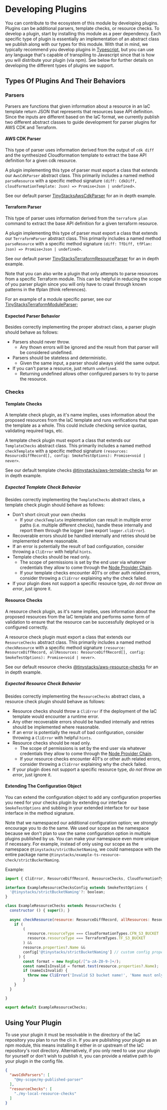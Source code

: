 # Developing Plugins

You can contribute to the ecosystem of this module by developing plugins.  Plugins can be additional parsers, template checks, or resource checks.  To develop a plugin, start by installing this module as a peer dependency.  Each specific type of plugin is essentially an implementation of an abstract class we publish along with our types for this module.  With that in mind, we typically recommend you develop plugins in [Typescript](https://www.typescriptlang.org/), but you can use any language that's capable of transpiling to Javascript since that is how you will distribute your plugin (via npm).  See below for further details on developing the different types of plugins we support.

## Types Of Plugins And Their Behaviors
### Parsers

Parsers are functions that given information about a resource in an IaC template return JSON that represents that resources base API definition.  Since the inputs are different based on the IaC format, we currently publish two different abstract classes to guide development for parser plugins for AWS CDK and Terraform.

#### AWS CDK Parser

This type of parser uses information derived from the output of `cdk diff` and the synthesized Cloudformation template to extract the base API definition for a given cdk resource.

A plugin implementing this type of parser must export a class that extends our `AwsCdkParser` abstract class.  This primarily includes a named method `parseResource` with a specific method signature `(diff: CdkDiff, cloudformationTemplate: Json) => Promise<Json | undefined>`.

See our default parser [TinyStacksAwsCdkParser]() for an in depth example.

#### Terraform Parser

This type of parser uses information derived from the `terraform plan` command to extract the base API definition for a given terraform resource.

A plugin implementing this type of parser must export a class that extends our `TerraformParser` abstract class.  This primarily includes a named method `parseResource` with a specific method signature `(diff: TfDiff, tfPlan: Json) => Promise<Json | undefined>`.

See our default parser [TinyStacksTerraformResourceParser]() for an in depth example.

Note that you can also write a plugin that only attempts to parse resources from a specific Terraform module.  This can be helpful in reducing the scope of you parser plugin since you will only have to crawl through known patterns in the tfplan (think references).

For an example of a module specific parser, see our [TinyStacksTerraformModuleParser]();

#### Expected Parser Behavior

Besides correctly implementing the proper abstract class, a parser plugin should behave as follows:
* Parsers should never throw.
  - Any thown errors will be ignored and the result from that parser will be considered undefined.
* Parsers should be stateless and deterministic.
  - Given the same input, a parser should always yield the same output.
* If you can't parse a resource, just return `undefined`.
  - Returning undefined allows other configured parsers to try to parse the resource.

### Checks
#### Template Checks

A template check plugin, as it's name implies, uses information about the proposed resources from the IaC template and runs verifications that span the template as a whole.  This could include checking service quotas, validating required tags, etc.

A template check plugin must export a class that extends our `TemplateChecks` abstract class.  This primarily includes a named method `checkTemplate` with a specific method signature `(resources: ResourceDiffRecord[], config: SmokeTestOptions): Promise<void | never>`.

See our default template checks [@tinystacks/aws-template-checks]() for an in depth example.

##### Expected Template Check Behavior

Besides correctly implementing the `TemplateChecks` abstract class, a template check plugin should behave as follows:
* Don't short circuit your own checks
  - If your `checkTemplate` implementation can result in multiple error paths (i.e. multiple different checks), handle these internally and report them through the logger (see export `logger.cliError`).
* Recoverable errors should be handled internally and retries should be implemented where reasonable.
* If an error is potentially the result of bad configuration, consider throwing a `CliError` with helpful `hints`.
* Template checks should be read only.
  - The scope of permissions is set by the end user via whatever credentials they allow to come through the [Node Provider Chain](https://docs.aws.amazon.com/AWSJavaScriptSDK/v3/latest/modules/_aws_sdk_credential_providers.html#fromnodeproviderchain).
  - If your template checks encounter 401's or other auth related errors, consider throwing a `CliError` explaining why the check failed.
* If your plugin does not support a specific resource type, _do not throw an error_, just ignore it.

#### Resource Checks

A resource check plugin, as it's name implies, uses information about the proposed resources from the IaC template and performs some form of validation to ensure that the resource can be successfully deployed or is configured correctly.

A resource check plugin must export a class that extends our `ResourceChecks` abstract class.  This primarily includes a named method `checkResource` with a specific method signature `(resource: ResourceDiffRecord, allResources: ResourceDiffRecord[], config: SmokeTestOptions): Promise<void | never>`.

See our default resource checks [@tinystacks/aws-resource-checks]() for an in depth example.

##### Expected Resource Check Behavior

Besides correctly implementing the `ResourceChecks` abstract class, a resource check plugin should behave as follows:
* Resource checks should throw a `CliError` if the deployment of the IaC template would encounter a runtime error.
* Any other recoverable errors should be handled internally and retries should be implemented where reasonable.
* If an error is potentially the result of bad configuration, consider throwing a `CliError` with helpful `hints`.
* Resource checks should be read only.
  - The scope of permissions is set by the end user via whatever credentials they allow to come through the [Node Provider Chain](https://docs.aws.amazon.com/AWSJavaScriptSDK/v3/latest/modules/_aws_sdk_credential_providers.html#fromnodeproviderchain).
  - If your resource checks encounter 401's or other auth related errors, consider throwing a `CliError` explaining why the check failed.
* If your plugin does not support a specific resource type, _do not throw an error_, just ignore it.

#### Extending The Configuration Object
You can extend the configuration object to add any configuration properties you need for your checks plugin by extending our interface `SmokeTestOptions` and subbing in your extended interface for our base interface in the method signature.

Note that we namespaced our additional configuration option; we _strongly_ encourage you to do the same.  We used our scope as the namespace because we don't plan to use the same configuration option in multiple plugins published by us.  You can make your namespace even more unique if necessary.  For example, instead of only using our scope as the namespace `@tinystacks/strictBucketNaming`, we could namespace with the entire package name `@tinystacks/example-ts-resource-check/strictBucketNaming`.

Example:
```js
import { CliError, ResourceDiffRecord, ResourceChecks, CloudformationTypes, TerraformTypes, SmokeTestOptions, getStandardResourceType } from "@tinystacks/predeploy-infra";

interface ExampleResourceChecksConfig extends SmokeTestOptions {
  '@tinystacks/strictBucketNaming'?: boolean;
}

class ExampleResourceChecks extends ResourceChecks {
  constructor () { super(); }
  
  async checkResource(resource: ResourceDiffRecord, allResources: ResourceDiffRecord[], config: ExampleResourceChecksConfig): Promise<void> {
    if (
        (
          resource.resourceType === CloudformationTypes.CFN_S3_BUCKET ||
          resource.resourceType === TerraformTypes.TF_S3_BUCKET
        ) &&
        resource.properties?.Name &&
        config['@tinystacks/strictBucketNaming'] // custom config property!
      ) {
        const format = new RegExp(/[^a-zA-Z0-9-]+/);
        const nameIsInvalid = format.test(resource.properties?.Name);
        if (nameIsInvalid) {
          throw new CliError('Invalid S3 bucket name!', 'Name must only contain alphanumeric characters and hyphens.', 'Rename your bucket to meet these requirements or set "strictBucketNaming" to false if this requirement is unnecessary.')
        }
    }
  }

}

export default ExampleResourceChecks;
```

## Using Your Plugin
To use your plugin it must be resolvable in the directory of the IaC repository you plan to run the cli in.  If you are publishing your plugin as an npm module, this means installing it either in or upstream of the IaC repository's root directory.  Alternatively, if you only need to use your plugin for yourself or don't wish to publish it, you can provide a relative path to your plugin in the config file.

```json
{
  "awsCdkParsers": [
    "@my-scope/my-published-parser"
  ],
  "resourceChecks": [
    "./my-local-resource-checks"
  ]
}
```
